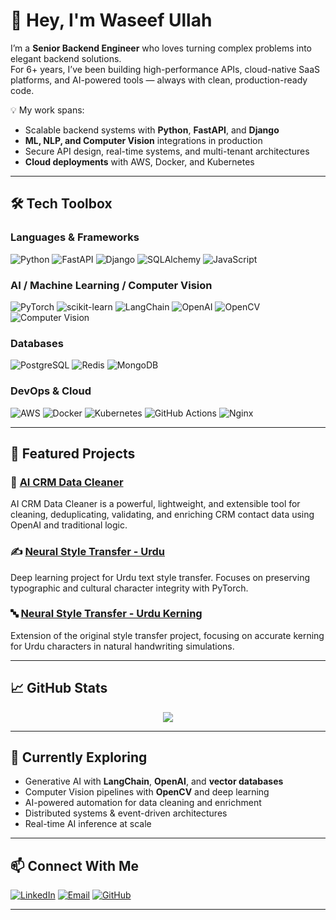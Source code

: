 # 👋 Hey, I'm Waseef Ullah

I’m a **Senior Backend Engineer** who loves turning complex problems into elegant backend solutions.  
For 6+ years, I’ve been building high-performance APIs, cloud-native SaaS platforms, and AI-powered tools — always with clean, production-ready code.

💡 My work spans:
- Scalable backend systems with **Python**, **FastAPI**, and **Django**
- **ML, NLP, and Computer Vision** integrations in production
- Secure API design, real-time systems, and multi-tenant architectures
- **Cloud deployments** with AWS, Docker, and Kubernetes

---

## 🛠 Tech Toolbox

### **Languages & Frameworks**
![Python](https://img.shields.io/badge/Python-3776AB?style=for-the-badge&logo=python&logoColor=white)
![FastAPI](https://img.shields.io/badge/FastAPI-009688?style=for-the-badge&logo=fastapi&logoColor=white)
![Django](https://img.shields.io/badge/Django-092E20?style=for-the-badge&logo=django&logoColor=white)
![SQLAlchemy](https://img.shields.io/badge/SQLAlchemy-FB4443?style=for-the-badge&logo=python&logoColor=white)
![JavaScript](https://img.shields.io/badge/JavaScript-F7E017?style=for-the-badge&logo=javascript&logoColor=black)

### **AI / Machine Learning / Computer Vision**
![PyTorch](https://img.shields.io/badge/PyTorch-EE4C2C?style=for-the-badge&logo=pytorch&logoColor=white)
![scikit-learn](https://img.shields.io/badge/scikit--learn-F7931E?style=for-the-badge&logo=scikitlearn&logoColor=white)
![LangChain](https://img.shields.io/badge/LangChain-0F172A?style=for-the-badge&logo=chainlink&logoColor=white)
![OpenAI](https://img.shields.io/badge/OpenAI-412991?style=for-the-badge&logo=openai&logoColor=white)
![OpenCV](https://img.shields.io/badge/OpenCV-27338e?style=for-the-badge&logo=opencv&logoColor=white)
![Computer Vision](https://img.shields.io/badge/Computer_Vision-FF6F00?style=for-the-badge&logo=opencv&logoColor=white)

### **Databases**
![PostgreSQL](https://img.shields.io/badge/PostgreSQL-316192?style=for-the-badge&logo=postgresql&logoColor=white)
![Redis](https://img.shields.io/badge/Redis-DC382D?style=for-the-badge&logo=redis&logoColor=white)
![MongoDB](https://img.shields.io/badge/MongoDB-47A248?style=for-the-badge&logo=mongodb&logoColor=white)

### **DevOps & Cloud**
![AWS](https://img.shields.io/badge/AWS-232F3E?style=for-the-badge&logo=amazonaws&logoColor=white)
![Docker](https://img.shields.io/badge/Docker-2496ED?style=for-the-badge&logo=docker&logoColor=white)
![Kubernetes](https://img.shields.io/badge/Kubernetes-326CE5?style=for-the-badge&logo=kubernetes&logoColor=white)
![GitHub Actions](https://img.shields.io/badge/GitHub_Actions-2088FF?style=for-the-badge&logo=githubactions&logoColor=white)
![Nginx](https://img.shields.io/badge/Nginx-009639?style=for-the-badge&logo=nginx&logoColor=white)

---

## 🚀 Featured Projects

### 🧠 [AI CRM Data Cleaner](https://github.com/waseef-ullah/ai-crm-data-cleaner)
AI CRM Data Cleaner is a powerful, lightweight, and extensible tool for cleaning, deduplicating, validating, and enriching CRM contact data using OpenAI and traditional logic.

### ✍️ [Neural Style Transfer - Urdu](https://github.com/waseef-ullah/neural-style-transfer-urdu)
Deep learning project for Urdu text style transfer. Focuses on preserving typographic and cultural character integrity with PyTorch.

### 🔤 [Neural Style Transfer - Urdu Kerning](https://github.com/waseef-ullah/neural-style-transfer-urdu-kerning)
Extension of the original style transfer project, focusing on accurate kerning for Urdu characters in natural handwriting simulations.

---

## 📈 GitHub Stats

<p align="center">
  <img src="https://github-readme-stats.vercel.app/api?username=waseef-ullah&show_icons=true&theme=default&hide_title=true" />
</p>

---

## 🎯 Currently Exploring
- Generative AI with **LangChain**, **OpenAI**, and **vector databases**  
- Computer Vision pipelines with **OpenCV** and deep learning  
- AI-powered automation for data cleaning and enrichment  
- Distributed systems & event-driven architectures  
- Real-time AI inference at scale

---

## 📫 Connect With Me
[![LinkedIn](https://img.shields.io/badge/LinkedIn-0A66C2?style=for-the-badge&logo=linkedin&logoColor=white)](https://www.linkedin.com/in/waseef-ullah)
[![Email](https://img.shields.io/badge/Email-waseef.dev%40gmail.com-red?style=for-the-badge&logo=gmail&logoColor=white)](mailto:waseef.dev@gmail.com)
[![GitHub](https://img.shields.io/badge/GitHub-000000?style=for-the-badge&logo=github&logoColor=white)](https://github.com/waseef-ullah)

---
